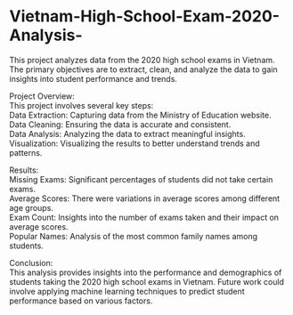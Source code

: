 # Vietnam-High-School-Exam-2020-Analysis-
This project analyzes data from the 2020 high school exams in Vietnam. The primary objectives are to extract, clean, and analyze the data to gain insights into student performance and trends.


Project Overview:    
This project involves several key steps:   
Data Extraction: Capturing data from the Ministry of Education website.   
Data Cleaning: Ensuring the data is accurate and consistent.   
Data Analysis: Analyzing the data to extract meaningful insights.   
Visualization: Visualizing the results to better understand trends and patterns.   

Results:   
Missing Exams: Significant percentages of students did not take certain exams.   
Average Scores: There were variations in average scores among different age groups.   
Exam Count: Insights into the number of exams taken and their impact on average scores.   
Popular Names: Analysis of the most common family names among students.   

Conclusion:   
This analysis provides insights into the performance and demographics of students taking the 2020 high school exams in Vietnam. Future work could involve applying machine learning techniques to predict student performance based on various factors.
